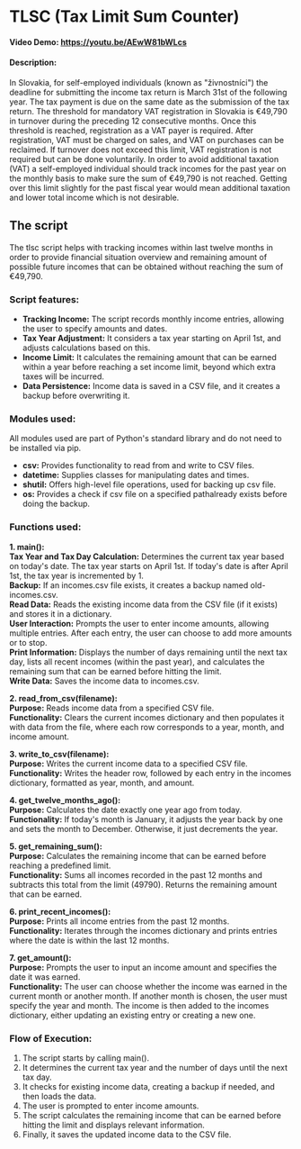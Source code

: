 # TLSC (Tax Limit Sum Counter)
#### Video Demo: https://youtu.be/AEwW81bWLcs
#### Description:
In Slovakia, for self-employed individuals (known as "živnostníci") the deadline for submitting the income tax return is March 31st of the following year. The tax payment is due on the same date as the submission of the tax return. The threshold for mandatory VAT registration in Slovakia is €49,790 in turnover during the preceding 12 consecutive months. Once this threshold is reached, registration as a VAT payer is required. After registration, VAT must be charged on sales, and VAT on purchases can be reclaimed. If turnover does not exceed this limit, VAT registration is not required but can be done voluntarily. In order to avoid additional taxation (VAT) a self-employed individual should track incomes for the past year on the monthly basis to make sure the sum of €49,790 is not reached. Getting over this limit slightly for the past fiscal year would mean additional taxation and lower total income which is not desirable.

## The script
The tlsc script helps with tracking incomes within last twelve months in order to provide financial situation overview and remaining amount of possible future incomes that can be obtained without reaching the sum of €49,790.

### Script features:
- **Tracking Income:** The script records monthly income entries, allowing the user to specify amounts and dates.<br />
- **Tax Year Adjustment:** It considers a tax year starting on April 1st, and adjusts calculations based on this.<br />
- **Income Limit:** It calculates the remaining amount that can be earned within a year before reaching a set income limit, beyond which extra taxes will be incurred.<br />
- **Data Persistence:** Income data is saved in a CSV file, and it creates a backup before overwriting it.<br />

### Modules used:
All modules used are part of Python's standard library and do not need to be installed via pip.<br />

- **csv:** Provides functionality to read from and write to CSV files.<br />
- **datetime:** Supplies classes for manipulating dates and times.<br />
- **shutil:** Offers high-level file operations, used for backing up csv file.<br />
- **os:** Provides a check if csv file on a specified pathalready exists before doing the backup.<br />

### Functions used:
**1. main():**<br />
**Tax Year and Tax Day Calculation:** Determines the current tax year based on today's date. The tax year starts on April 1st. If today's date is after April 1st, the tax year is incremented by 1.<br />
**Backup:** If an incomes.csv file exists, it creates a backup named old-incomes.csv.<br />
**Read Data:** Reads the existing income data from the CSV file (if it exists) and stores it in a dictionary.<br />
**User Interaction:** Prompts the user to enter income amounts, allowing multiple entries. After each entry, the user can choose to add more amounts or to stop.<br />
**Print Information:** Displays the number of days remaining until the next tax day, lists all recent incomes (within the past year), and calculates the remaining sum that can be earned before hitting the limit.<br />
**Write Data:** Saves the income data to incomes.csv.<br />

**2. read_from_csv(filename):**<br />
**Purpose:** Reads income data from a specified CSV file.<br />
**Functionality:** Clears the current incomes dictionary and then populates it with data from the file, where each row corresponds to a year, month, and income amount.<br />

**3. write_to_csv(filename):**<br />
**Purpose:** Writes the current income data to a specified CSV file.<br />
**Functionality:** Writes the header row, followed by each entry in the incomes dictionary, formatted as year, month, and amount.<br />

**4. get_twelve_months_ago():**<br />
**Purpose:** Calculates the date exactly one year ago from today.<br />
**Functionality:** If today's month is January, it adjusts the year back by one and sets the month to December. Otherwise, it just decrements the year.<br />

**5. get_remaining_sum():**<br />
**Purpose:** Calculates the remaining income that can be earned before reaching a predefined limit.<br />
**Functionality:** Sums all incomes recorded in the past 12 months and subtracts this total from the limit (49790). Returns the remaining amount that can be earned.<br />

**6. print_recent_incomes():**<br />
**Purpose:** Prints all income entries from the past 12 months.<br />
**Functionality:** Iterates through the incomes dictionary and prints entries where the date is within the last 12 months.<br />

**7. get_amount():**<br />
**Purpose:** Prompts the user to input an income amount and specifies the date it was earned.<br />
**Functionality:** The user can choose whether the income was earned in the current month or another month. If another month is chosen, the user must specify the year and month. The income is then added to the incomes dictionary, either updating an existing entry or creating a new one.<br />

### Flow of Execution:
1. The script starts by calling main().<br />
2. It determines the current tax year and the number of days until the next tax day.<br />
3. It checks for existing income data, creating a backup if needed, and then loads the data.<br />
4. The user is prompted to enter income amounts.<br />
5. The script calculates the remaining income that can be earned before hitting the limit and displays relevant information.<br />
6. Finally, it saves the updated income data to the CSV file.<br />
